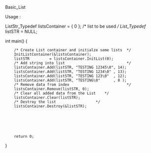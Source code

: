 Basic_List

Usage : 

ListStr_Typedef listsContainer = { 0 };
/* list to be used */
List_Typedef* listSTR = NULL;

int main()
{

        /* Create List container and initialze some lists  */
        InitListContainer(&listsContainer);
        listSTR         = listsContainer.InitList(0);
        /* Add string into list                            */
        listsContainer.Add(listSTR, "TESTING 12345\0", 14);
        listsContainer.Add(listSTR, "TESTING 1234\0" , 13);
        listsContainer.Add(listSTR, "TESTING 123\0"  , 12);
        listsContainer.Add(listSTR, "TESTING\0"      , 8 );  
        /* Remove data from index                          */
        listsContainer.Remove(listSTR, 0);
        /* Clear all added data from the List    */
        listsContainer.Clear(listSTR);
        /* Destroy the list                  */
        listsContainer.Destroy(&listSTR);
        
        
        
        
        
        
        return 0;
}
